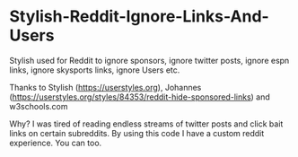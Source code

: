 # Stylish-Reddit-Ignore-Links-And-Users

Stylish used for Reddit to ignore sponsors, ignore twitter posts, ignore espn links, ignore skysports links, ignore Users etc.

Thanks to Stylish (https://userstyles.org), Johannes (https://userstyles.org/styles/84353/reddit-hide-sponsored-links) and w3schools.com

Why? 
I was tired of reading endless streams of twitter posts and click bait links on certain subreddits. By using this code I have a custom reddit experience. You can too.


